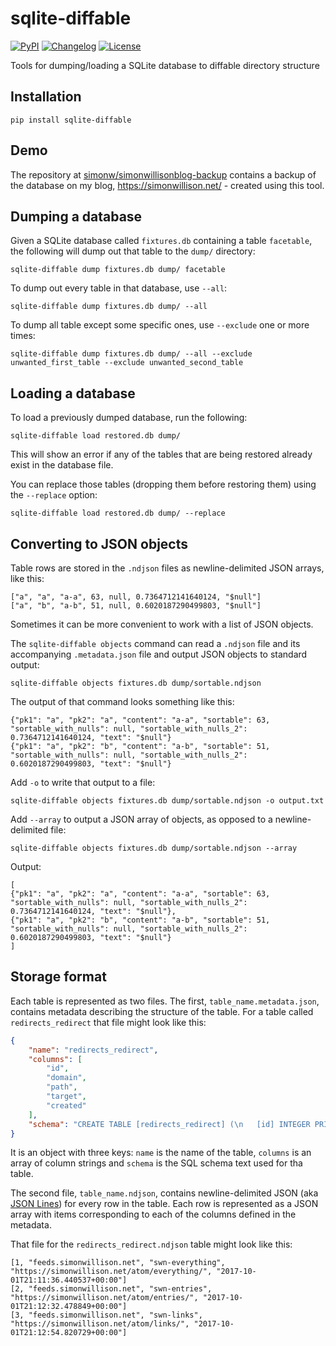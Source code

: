# sqlite-diffable

[![PyPI](https://img.shields.io/pypi/v/sqlite-diffable.svg)](https://pypi.org/project/sqlite-diffable/)
[![Changelog](https://img.shields.io/github/v/release/simonw/sqlite-diffable?include_prereleases&label=changelog)](https://github.com/simonw/sqlite-diffable/releases)
[![License](https://img.shields.io/badge/license-Apache%202.0-blue.svg)](https://github.com/simonw/sqlite-diffable/blob/main/LICENSE)

Tools for dumping/loading a SQLite database to diffable directory structure

## Installation

    pip install sqlite-diffable

## Demo

The repository at [simonw/simonwillisonblog-backup](https://github.com/simonw/simonwillisonblog-backup) contains a backup of the database on my blog, https://simonwillison.net/ - created using this tool.

## Dumping a database

Given a SQLite database called `fixtures.db` containing a table `facetable`, the following will dump out that table to the `dump/` directory:

    sqlite-diffable dump fixtures.db dump/ facetable

To dump out every table in that database, use `--all`:

    sqlite-diffable dump fixtures.db dump/ --all

To dump all table except some specific ones, use `--exclude` one or more times:

    sqlite-diffable dump fixtures.db dump/ --all --exclude unwanted_first_table --exclude unwanted_second_table

## Loading a database

To load a previously dumped database, run the following:

    sqlite-diffable load restored.db dump/

This will show an error if any of the tables that are being restored already exist in the database file.

You can replace those tables (dropping them before restoring them) using the `--replace` option:

    sqlite-diffable load restored.db dump/ --replace

## Converting to JSON objects

Table rows are stored in the `.ndjson` files as newline-delimited JSON arrays, like this:

```
["a", "a", "a-a", 63, null, 0.7364712141640124, "$null"]
["a", "b", "a-b", 51, null, 0.6020187290499803, "$null"]
```

Sometimes it can be more convenient to work with a list of JSON objects.

The `sqlite-diffable objects` command can read a `.ndjson` file and its accompanying `.metadata.json` file and output JSON objects to standard output:

    sqlite-diffable objects fixtures.db dump/sortable.ndjson

The output of that command looks something like this:
```
{"pk1": "a", "pk2": "a", "content": "a-a", "sortable": 63, "sortable_with_nulls": null, "sortable_with_nulls_2": 0.7364712141640124, "text": "$null"}
{"pk1": "a", "pk2": "b", "content": "a-b", "sortable": 51, "sortable_with_nulls": null, "sortable_with_nulls_2": 0.6020187290499803, "text": "$null"}
```

Add `-o` to write that output to a file:

    sqlite-diffable objects fixtures.db dump/sortable.ndjson -o output.txt

Add `--array` to output a JSON array of objects, as opposed to a newline-delimited file:

    sqlite-diffable objects fixtures.db dump/sortable.ndjson --array
Output:
```
[
{"pk1": "a", "pk2": "a", "content": "a-a", "sortable": 63, "sortable_with_nulls": null, "sortable_with_nulls_2": 0.7364712141640124, "text": "$null"},
{"pk1": "a", "pk2": "b", "content": "a-b", "sortable": 51, "sortable_with_nulls": null, "sortable_with_nulls_2": 0.6020187290499803, "text": "$null"}
]
```

## Storage format

Each table is represented as two files. The first, `table_name.metadata.json`, contains metadata describing the structure of the table. For a table called `redirects_redirect` that file might look like this:

```json
{
    "name": "redirects_redirect",
    "columns": [
        "id",
        "domain",
        "path",
        "target",
        "created"
    ],
    "schema": "CREATE TABLE [redirects_redirect] (\n   [id] INTEGER PRIMARY KEY,\n   [domain] TEXT,\n   [path] TEXT,\n   [target] TEXT,\n   [created] TEXT\n)"
}
```

It is an object with three keys: `name` is the name of the table, `columns` is an array of column strings and `schema` is the SQL schema text used for tha table.

The second file, `table_name.ndjson`, contains newline-delimited JSON (aka [JSON Lines](https://jsonlines.org/)) for every row in the table. Each row is represented as a JSON array with items corresponding to each of the columns defined in the metadata.

That file for the `redirects_redirect.ndjson` table might look like this:

```
[1, "feeds.simonwillison.net", "swn-everything", "https://simonwillison.net/atom/everything/", "2017-10-01T21:11:36.440537+00:00"]
[2, "feeds.simonwillison.net", "swn-entries", "https://simonwillison.net/atom/entries/", "2017-10-01T21:12:32.478849+00:00"]
[3, "feeds.simonwillison.net", "swn-links", "https://simonwillison.net/atom/links/", "2017-10-01T21:12:54.820729+00:00"]
```
